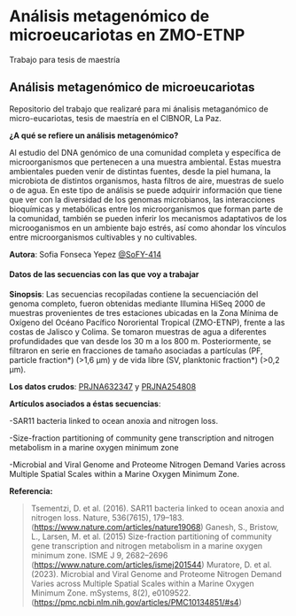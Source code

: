 # Análisis metagenómico de microeucariotas en ZMO-ETNP
Trabajo para tesis de maestría

## Análisis metagenómico de microeucariotas ##

Repositorio del trabajo que realizaré para mi ánalisis metaganómico de micro-eucariotas, tesis de maestría en el CIBNOR, La Paz.


**¿A qué se refiere un análisis metagenómico?**

Al estudio del DNA genómico de una comunidad completa y específica de microorganismos que pertenecen a una muestra ambiental. Estas muestra ambientales pueden venir de distintas fuentes, desde la piel humana, la microbiota de distintos organismos, hasta filtros de aire, muestras de suelo o de agua.
En este tipo de análisis se puede adquirir información que tiene que ver con la diversidad de los genomas microbianos, las interacciones bioquímicas y metabólicas entre los microorganismos que forman parte de la comunidad, también se pueden inferir los mecanismos adaptativos de los microoganismos en un ambiente bajo estrés, así como ahondar los vínculos entre microorganismos cultivables y no cultivables.


**Autora**: Sofia Fonseca Yepez [@SoFY-414](https://github.com/SoFY-414)


#### **Datos de las secuencias con las que voy a trabajar**


**Sinopsis**: Las secuencias recopiladas contiene la secuenciación del genoma completo, fueron obtenidas mediante Illumina HiSeq 2000 de muestras provenientes de tres estaciones ubicadas en la Zona Mínima de Oxígeno del Océano Pacífico Nororiental Tropical (ZMO-ETNP), frente a las costas de Jalisco y Colima. Se tomaron muestras de agua a diferentes profundidades que van desde los 30 m a los 800 m. Posteriormente, se filtraron en serie en fracciones de tamaño asociadas a partículas (PF, particle fraction*) (>1,6 μm) y de vida libre (SV, planktonic fraction*) (>0,2 μm).


**Los datos crudos**: [PRJNA632347](https://www.ncbi.nlm.nih.gov/bioproject/PRJNA632347) y [PRJNA254808](https://www.ncbi.nlm.nih.gov/bioproject/254808)

**Artículos asociados a éstas secuencias**:

 -SAR11 bacteria linked to ocean anoxia and nitrogen loss.
 
 -Size-fraction partitioning of community gene transcription and nitrogen metabolism in a marine oxygen minimum zone
 
 -Microbial and Viral Genome and Proteome Nitrogen Demand Varies across Multiple Spatial Scales within a Marine Oxygen Minimum Zone. 

**Referencia:**
> Tsementzi, D. et al. (2016). SAR11 bacteria linked to ocean anoxia and nitrogen loss. Nature, 536(7615), 179–183. (https://www.nature.com/articles/nature19068)
> Ganesh, S., Bristow, L., Larsen, M. et al. (2015) Size-fraction partitioning of community gene transcription and nitrogen metabolism in a marine oxygen minimum zone. ISME J 9, 2682–2696 (https://www.nature.com/articles/ismej201544)
> Muratore, D. et al. (2023). Microbial and Viral Genome and Proteome Nitrogen Demand Varies across Multiple Spatial Scales within a Marine Oxygen Minimum Zone. mSystems, 8(2), e0109522. (https://pmc.ncbi.nlm.nih.gov/articles/PMC10134851/#s4)
